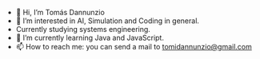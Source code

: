 - 👋 Hi, I’m Tomás Dannunzio
- 👀 I’m interested in AI, Simulation and Coding in general.
- Currently studying systems engineering.
- 🌱 I’m currently learning Java and JavaScript.
- 📫 How to reach me: you can send a mail to tomidannunzio@gmail.com

